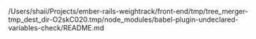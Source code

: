 /Users/shaii/Projects/ember-rails-weightrack/front-end/tmp/tree_merger-tmp_dest_dir-O2skC020.tmp/node_modules/babel-plugin-undeclared-variables-check/README.md